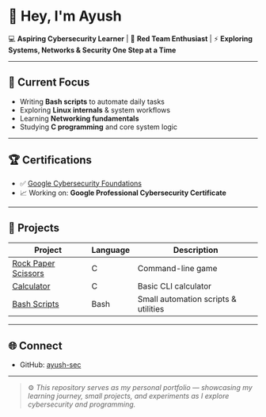 # 👋 Hey, I'm Ayush  

💻 **Aspiring Cybersecurity Learner** | 🔐 **Red Team Enthusiast** | ⚡ **Exploring Systems, Networks & Security One Step at a Time**

---

## 🔎 Current Focus
- Writing **Bash scripts** to automate daily tasks  
- Exploring **Linux internals** & system workflows  
- Learning **Networking fundamentals**  
- Studying **C programming** and core system logic  

---

## 🏆 Certifications
- ✅ [Google Cybersecurity Foundations](./Achievements/Foundations_of_Cybersecurity.pdf)  
- 📈 Working on: **Google Professional Cybersecurity Certificate**

---

## 📂 Projects
| Project | Language | Description |
|----------|-----------|-------------|
| [Rock Paper Scissors](./Projects/C/Rock-Paper-Scissors) | C | Command-line game |
| [Calculator](./Projects/C/Calculator) | C | Basic CLI calculator  |
| [Bash Scripts](./Projects/Bash) | Bash | Small automation scripts & utilities |

---

## 🌐 Connect
- GitHub: [ayush-sec](https://github.com/ayush-sec)

---

> ⚙️ *This repository serves as my personal portfolio — showcasing my learning journey, small projects, and experiments as I explore cybersecurity and programming.*
